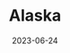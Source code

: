 ---
title: "Alaska"
cc-type: state
country: United States
date: 2023-06-24
hashtag: alaska
tags:
  - State
  - United States
---